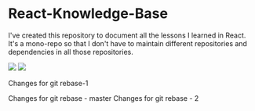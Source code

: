 # React-Knowledge-Base

I've created this repository to document all the lessons I learned in React. It's a mono-repo so that I don't have to maintain different repositories and dependencies in all those repositories.

![](https://img.shields.io/github/issues/rishabh7g/react-knowledge-base)
![](https://img.shields.io/travis/rishabh7g/react-knowledge-base)


Changes for git rebase-1



Changes for git rebase - master
Changes for git rebase - 2


